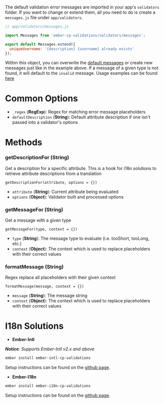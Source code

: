 The default validation error messages are imported in your app's `validators` folder. If you want to change or extend them, all you need to do is create a `messages.js` file under `app/validators`.

```javascript
// app/validators/messages.js

import Messages from 'ember-cp-validations/validators/messages';

export default Messages.extend({
  uniqueUsername: '{description} {username} already exists'
});
```

Within this object, you can overwrite the [default messages](https://github.com/offirgolan/ember-cp-validations/blob/master/addon/validators/messages.js) or create new messages just like in the example above. If a message of a given type is not found, it will default to the `invalid` message. Usage examples can be found [here](validators/base/#createerrormessage)


# Common Options

* `_regex` (**RegExp**): Regex for matching error message placeholders
* `defaultDescription` (**String**): Default attribute description if one isn't passed into a validator's options

# Methods

### getDescriptionFor (**String**)
Get a description for a specific attribute. This is a hook for i18n solutions to retrieve attribute descriptions from a translation

`getDescriptionFor(attribute, options = {})`

* `attribute` (**String**): Current attribute being evaluated
* `options` (**Object**): Validator built and processed options 

### getMessageFor (**String**)
Get a message with a given type

`getMessageFor(type, context = {})`

* `type` (**String**): The message type to evaluate (i.e. tooShort, tooLong, etc.)
* `context` (**Object**): The context which is used to replace placeholders with their correct values

### formatMessage (**String**)
Regex replace all placeholders with their given context

`formatMessage(message, context = {})`

* `message` (**String**): The message string
* `context` (**Object**): The context which is used to replace placeholders with their correct values

# I18n Solutions

* __Ember-Intl__

_**Notice**: Supports Ember-Intl v2.x and above_

```bash
ember install ember-intl-cp-validations
```

Setup instructions can be found on the [github page](https://github.com/jasonmit/ember-intl-cp-validations).

* __Ember-I18n__

```bash
ember install ember-i18n-cp-validations
```

Setup instructions can be found on the [github page](https://github.com/jasonmit/ember-i18n-cp-validations).
